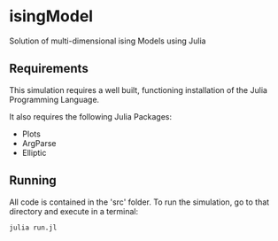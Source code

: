 # isingModel

Solution of multi-dimensional ising Models using Julia
 
 ## Requirements

This simulation requires a well built, functioning installation of the Julia Programming Language.

It also requires the following Julia Packages:
* Plots
* ArgParse
* Elliptic

## Running

All code is contained in the 'src' folder. To run the simulation, go to that directory and execute in a terminal:

```bash
julia run.jl
```